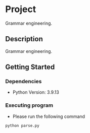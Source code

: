 # Project

Grammar engineering.

## Description

Grammar engineering.

## Getting Started

### Dependencies

* Python Version: 3.9.13

### Executing program

* Please run the following command
```
python parse.py
```
